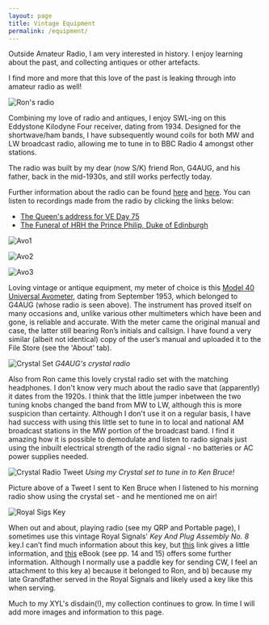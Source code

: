 ```yaml
---
layout: page
title: Vintage Equipment
permalink: /equipment/
---
```


Outside Amateur Radio, I am very interested in history. I enjoy learning about the past, and collecting antiques or other artefacts.

I find more and more that this love of the past is leaking through into amateur radio as well!

![Ron's radio](images/37aaa-ronradio.jpeg)

Combining my love of radio and antiques, I enjoy SWL-ing on this Eddystone Kilodyne Four receiver, dating from 1934. Designed for the shortwave/ham bands, I have subsequently wound coils for both MW and LW broadcast radio, allowing me to tune in to BBC Radio 4 amongst other stations.

The radio was built by my dear (now S/K) friend Ron, G4AUG, and his father, back in the mid-1930s, and still works perfectly today.

Further information about the radio can be found [here](https://worldradiohistory.com/hd2/IDX-UK/Company/Eddystone-IDX/IDX/ESWM-No-1-1932-OCR-Page-0004.pdf) and [here](http://eddystoneusergroup.org.uk/Manuals/kilodyne%204%20manual.pdf). You can listen to recordings made from the radio by clicking the links below:

- [The Queen's address for VE Day 75](https://youtu.be/blO6XvZ31Cw)
- [The Funeral of HRH the Prince Philip, Duke of Edinburgh](https://youtu.be/vvfffPvY7Xc)

![Avo1](images/f8fba-avo.jpg)

![Avo2](images/330b0-avomanual.jpg)

![Avo3](images/ab9b1-avocase.jpg)

Loving vintage or antique equipment, my meter of choice is this [Model 40 Universal Avometer](http://www.richardsradios.co.uk/avo40mk2.html), dating from September 1953, which belonged to G4AUG (whose radio is seen above). The instrument has proved itself on many occasions and, unlike various other multimeters which have been and gone, is reliable and accurate. With the meter came the original manual and case, the latter still bearing Ron’s initials and callsign. I have found a very similar (albeit not identical) copy of the user’s manual and uploaded it to the File Store (see the 'About' tab).

![Crystal Set](images/crystalSet.jpeg)
*G4AUG's crystal radio*

Also from Ron came this lovely crystal radio set with the matching headphones. I don't know very much about the radio save that (apparently) it dates from the 1920s. I think that the little jumper inbetween the two tuning knobs changed the band from MW to LW, although this is more suspicion than certainty. Although I don't use it on a regular basis, I have had success with using this little set to tune in to local and national AM broadcast stations in the MW portion of the broadcast band. I find it amazing how it is possible to demodulate and listen to radio signals just using the inbuilt electrical strength of the radio signal - no batteries or AC power supplies needed. 

![Crystal Radio Tweet](images/crystalTweet.png)
*Using my Crystal set to tune in to Ken Bruce!*

Picture above of a Tweet I sent to Ken Bruce when I listened to his morning radio show using the crystal set - and he mentioned me on air!

![Royal Sigs Key](images/21893-portacwkey.jpeg)

When out and about, playing radio (see my QRP and Portable page), I sometimes use this vintage Royal Signals' *Key And Plug Assembly No. 8* key.I can’t find much information about this key, but [this](https://www.vanzwamcs.com/greenpages/keys/keys.htm) link gives a little information, and [this](https://www.royalsignals.org.uk/key-plug/keyandplugv1.pdf) eBook (see pp. 14 and 15) offers some further information. Although I normally use a paddle key for sending CW, I feel an attachment to this key a) because it belonged to Ron, and b) because my late Grandfather served in the Royal Signals and likely used a key like this when serving.

Much to my XYL's disdain(!), my collection continues to grow. In time I will add more images and information to this page.

